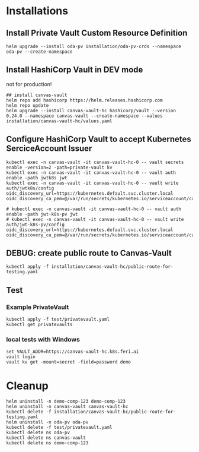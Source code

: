 # Installations

## Install Private Vault Custom Resource Definition

```
helm upgrade --install oda-pv installation/oda-pv-crds --namespace oda-pv --create-namespace
```

## Install HashiCorp Vault in DEV mode

not for production!

```
## install canvas-vault
helm repo add hashicorp https://helm.releases.hashicorp.com
helm repo update
helm upgrade --install canvas-vault-hc hashicorp/vault --version 0.24.0 --namespace canvas-vault --create-namespace --values installation/canvas-vault-hc/values.yaml
```

## Configure HashiCorp Vault to accept Kubernetes SerciceAccount Issuer

```
kubectl exec -n canvas-vault -it canvas-vault-hc-0 -- vault secrets enable -version=2 -path=private-vault kv
kubectl exec -n canvas-vault -it canvas-vault-hc-0 -- vault auth enable -path jwtk8s jwt
kubectl exec -n canvas-vault -it canvas-vault-hc-0 -- vault write auth/jwtk8s/config oidc_discovery_url=https://kubernetes.default.svc.cluster.local oidc_discovery_ca_pem=@/var/run/secrets/kubernetes.io/serviceaccount/ca.crt

# kubectl exec -n canvas-vault -it canvas-vault-hc-0 -- vault auth enable -path jwt-k8s-pv jwt
# kubectl exec -n canvas-vault -it canvas-vault-hc-0 -- vault write auth/jwt-k8s-pv/config oidc_discovery_url=https://kubernetes.default.svc.cluster.local oidc_discovery_ca_pem=@/var/run/secrets/kubernetes.io/serviceaccount/ca.crt
```

## DEBUG: create public route to Canvas-Vault

```
kubectl apply -f installation/canvas-vault-hc/public-route-for-testing.yaml
```

## Test


### Example PrivateVault

```
kubectl apply -f test/privatevault.yaml
kubectl get privatevaults
```


### local tests with Windows

```
set VAULT_ADDR=https://canvas-vault-hc.k8s.feri.ai
vault login
vault kv get -mount=secret -field=password demo
```


# Cleanup

```
helm uninstall -n demo-comp-123 demo-comp-123
helm uninstall -n canvas-vault canvas-vault-hc
kubectl delete -f installation/canvas-vault-hc/public-route-for-testing.yaml
helm uninstall -n oda-pv oda-pv
kubectl delete -f test/privatevault.yaml
kubectl delete ns oda-pv 
kubectl delete ns canvas-vault 
kubectl delete ns demo-comp-123
```